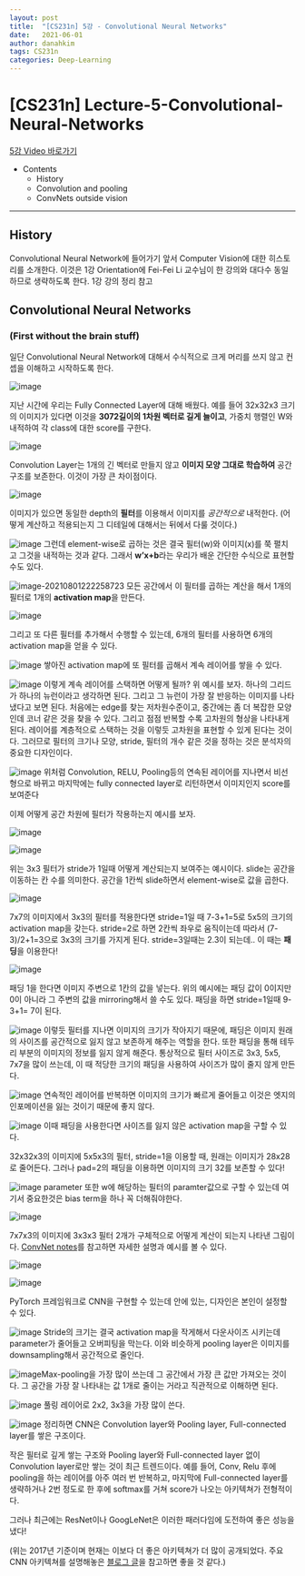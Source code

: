```yaml
---
layout: post
title:  "[CS231n] 5강 - Convolutional Neural Networks"
date:   2021-06-01
author: danahkim
tags: CS231n
categories: Deep-Learning
---
```


# [CS231n] Lecture-5-Convolutional-Neural-Networks

[5강 Video 바로가기](https://www.youtube.com/watch?v=bNb2fEVKeEo&list=PL3FW7Lu3i5JvHM8ljYj-zLfQRF3EO8sYv&index=5)

- Contents
  - History
  - Convolution and pooling
  - ConvNets outside vision

------



## History

Convolutional Neural Network에 들어가기 앞서 Computer Vision에 대한 히스토리를 소개한다. 이것은 1강 Orientation에 Fei-Fei Li 교수님이 한 강의와 대다수 동일하므로 생략하도록 한다. 1강 강의 정리 참고



## Convolutional Neural Networks

### (First without the brain stuff)

일단 Convolutional Neural Network에 대해서 수식적으로 크게 머리를 쓰지 않고 컨셉을 이해하고 시작하도록 한다.

![image](https://user-images.githubusercontent.com/62828866/127259278-d420209e-941a-4d1e-bc15-820cd0d8d2cc.png)

지난 시간에 우리는 Fully Connected Layer에 대해 배웠다. 예를 들어 32x32x3 크기의 이미지가 있다면 이것을 **3072길이의 1차원 벡터로 길게 늘이고**, 가중치 행렬인 W와 내적하여 각 class에 대한 score를 구한다.

![image](https://user-images.githubusercontent.com/62828866/127259739-68395762-aaac-44b7-b87d-436fcb31f50f.png)

Convolution Layer는 1개의 긴 벡터로 만들지 않고 **이미지 모양 그대로 학습하여** 공간 구조를 보존한다. 이것이 가장 큰 차이점이다.

![image](https://user-images.githubusercontent.com/62828866/127771894-26b53842-3008-4a43-b2f1-c3c40ef98857.png)

이미지가 있으면 동일한 depth의 **필터**를 이용해서 이미지를 *공간적으로* 내적한다. (어떻게 계산하고 적용되는지 그 디테일에 대해서는 뒤에서 다룰 것이다.)

![image](https://user-images.githubusercontent.com/62828866/127772058-5cea0c24-61aa-4c59-912a-d10e667613ab.png)
그런데 element-wise로 곱하는 것은 결국 필터(w)와 이미지(x)를 쭉 펼치고 그것을 내적하는 것과 같다. 그래서 **w’x+b**라는 우리가 배운 간단한 수식으로 표현할 수도 있다.

![image-20210801222258723](C:\Users\Danah\AppData\Roaming\Typora\typora-user-images\image-20210801222258723.png)
모든 공간에서 이 필터를 곱하는 계산을 해서 1개의 필터로 1개의 **activation map**을 만든다.

![image](https://user-images.githubusercontent.com/62828866/128187518-b7585a69-276e-490a-acb5-20195d11b619.png)



그리고 또 다른 필터를 추가해서 수행할 수 있는데, 6개의 필터를 사용하면 6개의 activation map을 얻을 수 있다.

![image](https://user-images.githubusercontent.com/62828866/127773726-28a18e9e-98cf-44be-aa43-93cc6e2a2bd1.png)
쌓아진 activation map에 또 필터를 곱해서 계속 레이어를 쌓을 수 있다.

![image](https://user-images.githubusercontent.com/62828866/127773932-00c94725-fc78-409e-8be1-4ea160534d88.png)
이렇게 계속 레이어를 스택하면 어떻게 될까?
위 예시를 보자. 하나의 그리드가 하나의 뉴런이라고 생각하면 된다. 그리고 그 뉴런이 가장 잘 반응하는 이미지를 나타냈다고 보면 된다.
처음에는 edge를 찾는 저차원수준이고, 중간에는 좀 더 복잡한 모양인데 코너 같은 것을 찾을 수 있다. 그리고 점점 반복할 수록 고차원의 형상을 나타내게 된다.
레이어를 계층적으로 스택하는 것을 이렇듯 고차원을 표현할 수 있게 된다는 것이다.
그러므로 필터의 크기나 모양, stride, 필터의 개수 같은 것을 정하는 것은 분석자의 중요한 디자인이다.

![image](https://user-images.githubusercontent.com/62828866/127774144-726a3006-4b1e-4905-b1bb-2078710a74d8.png)
위처럼 Convolution, RELU, Pooling등의 연속된 레이어를 지나면서 비선형으로 바뀌고 마지막에는 fully connected layer로 리턴하면서 이미지인지 score를 보여준다

이제 어떻게 공간 차원에 필터가 작용하는지 예시를 보자.

![image](https://user-images.githubusercontent.com/62828866/127774458-ccd5af41-b6e2-403a-8500-fe3641a27125.png)

![image](https://user-images.githubusercontent.com/62828866/127774481-1d2a1809-865a-4f6c-942a-92ce7aa6a0b6.png)

위는 3x3 필터가 stride가 1일때 어떻게 계산되는지 보여주는 예시이다. slide는 공간을 이동하는 칸 수를 의미한다. 공간을 1칸씩 slide하면서 element-wise로 값을 곱한다.

![image](https://user-images.githubusercontent.com/62828866/127774778-7462a503-20ac-46d5-be08-7094667b6b5e.png)

7x7의 이미지에서 3x3의 필터를 적용한다면 stride=1일 때 7-3+1=5로 5x5의 크기의 activation map을 갖는다.
stride=2로 하면 2칸씩 좌우로 움직이는데 따라서 (7-3)/2+1=3으로 3x3의 크기를 가지게 된다.
stride=3일때는 2.3이 되는데.. 이 때는 **패딩**을 이용한다!

![image](https://user-images.githubusercontent.com/62828866/127774826-3c498e53-5500-40d3-8c4b-4cf32fa5885a.png)

패딩 1을 한다면 이미지 주변으로 1칸의 값을 넣는다. 위의 예시에는 패딩 값이 0이지만 0이 아니라 그 주변의 값을 mirroring해서 쓸 수도 있다. 패딩을 하면 stride=1일때 9-3+1= 7이 된다.

![image](https://user-images.githubusercontent.com/62828866/127774873-cade6f2b-b3b7-4f6a-964f-5a89e2474ce2.png)
이렇듯 필터를 지나면 이미지의 크기가 작아지기 때문에, 패딩은 이미지 원래의 사이즈를 공간적으로 잃지 않고 보존하게 해주는 역할을 한다. 또한 패딩을 통해 테두리 부분의 이미지의 정보를 잃지 않게 해준다.
통상적으로 필터 사이즈로 3x3, 5x5, 7x7을 많이 쓰는데, 이 때 적당한 크기의 패딩을 사용하여 사이즈가 많이 줄지 않게 만든다.

![image](https://user-images.githubusercontent.com/62828866/127774966-751c760e-5fa5-4c10-8fcb-8f7598464309.png)
연속적인 레이어를 반복하면 이미지의 크기가 빠르게 줄어들고 이것은 엣지의 인포메이션을 잃는 것이기 때문에 좋지 않다.

![image](https://user-images.githubusercontent.com/62828866/127774988-7ce92de1-bc3d-44bd-b5e2-13071df738d1.png)
이때 패딩을 사용한다면 사이즈를 잃지 않은 activation map을 구할 수 있다.

32x32x3의 이미지에 5x5x3의 필터, stride=1을 이용할 때, 원래는 이미지가 28x28로 줄어든다. 그러나 pad=2의 패딩을 이용하면 이미지의 크기 32를 보존할 수 있다!

![image](https://user-images.githubusercontent.com/62828866/127775543-a37abac8-9c81-47f0-91af-0c8ec02cb456.png)
parameter 또한 w에 해당하는 필터의 paramter값으로 구할 수 있는데 여기서 중요한것은 bias term을 하나 꼭 더해줘야한다. 

![image](https://user-images.githubusercontent.com/62828866/127772859-34ef8d9b-6f5c-47ac-bf57-eada8321bdfb.png)

7x7x3의 이미지에 3x3x3 필터 2개가 구체적으로 어떻게 계산이 되는지 나타낸 그림이다. [ConvNet notes](https://cs231n.github.io/convolutional-networks/)를 참고하면 자세한 설명과 예시를 볼 수 있다.

![image](https://user-images.githubusercontent.com/62828866/127775042-bc3ff652-7b98-4d24-94fa-a2da5ab8a6bd.png)

![image](https://user-images.githubusercontent.com/62828866/127776011-ba4e812e-2c79-4a3e-8a17-42b0785c9a5e.png)

PyTorch 프레임워크로 CNN을 구현할 수 있는데 안에 있는, 디자인은 본인이 설정할 수 있다. 

![image](https://user-images.githubusercontent.com/62828866/127775075-304dc533-faf8-489a-b1f9-d40b10b123a7.png)
Stride의 크기는 결국 activation map을 작게해서 다운사이즈 시키는데 parameter가 줄어들고 오버피팅을 막는다. 이와 비슷하게 pooling layer은 이미지를 downsampling해서 공간적으로 줄인다.

![image](https://user-images.githubusercontent.com/62828866/127775089-0ff6345b-d21c-4ac8-8e82-15d0bc585272.png)Max-pooling을 가장 많이 쓰는데 그 공간에서 가장 큰 값만 가져오는 것이다. 그 공간을 가장 잘 나타내는 값 1개로 줄이는 거라고 직관적으로 이해하면 된다. 

![image](https://user-images.githubusercontent.com/62828866/127775104-9848263a-0fd9-4cc3-8daf-461878da90a0.png)
풀링 레이어로 2x2, 3x3을 가장 많이 쓴다.

![image](https://user-images.githubusercontent.com/62828866/127775120-bfe98d6f-f8d6-4691-a617-cbf379dadb0e.png)
정리하면 CNN은 Convolution layer와 Pooling layer, Full-connected layer를 쌓은 구조이다.

작은 필터로 깊게 쌓는 구조와 Pooling layer와 Full-connected layer 없이 Convolution layer로만 쌓는 것이 최근 트렌드이다. 예를 들어, Conv, Relu 후에 pooling을 하는 레이어를 아주 여러 번 반복하고, 마지막에 Full-connected layer를 생략하거나 2번 정도로 한 후에 softmax를 거쳐 score가 나오는 아키텍쳐가 전형적이다.

그러나 최근에는 ResNet이나 GoogLeNet은 이러한 패러다임에 도전하여 좋은 성능을 냈다! 

(위는 2017년 기준이며 현재는 이보다 더 좋은 아키텍쳐가 더 많이 공개되었다. 주요 CNN 아키텍쳐를 설명해놓은 [블로그 글](https://hoya012.github.io/blog/deeplearning-classification-guidebook-4/)을 참고하면 좋을 것 같다.)

